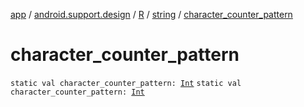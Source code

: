 [app](../../../index.md) / [android.support.design](../../index.md) / [R](../index.md) / [string](index.md) / [character_counter_pattern](./character_counter_pattern.md)

# character_counter_pattern

`static val character_counter_pattern: `[`Int`](https://kotlinlang.org/api/latest/jvm/stdlib/kotlin/-int/index.html)
`static val character_counter_pattern: `[`Int`](https://kotlinlang.org/api/latest/jvm/stdlib/kotlin/-int/index.html)